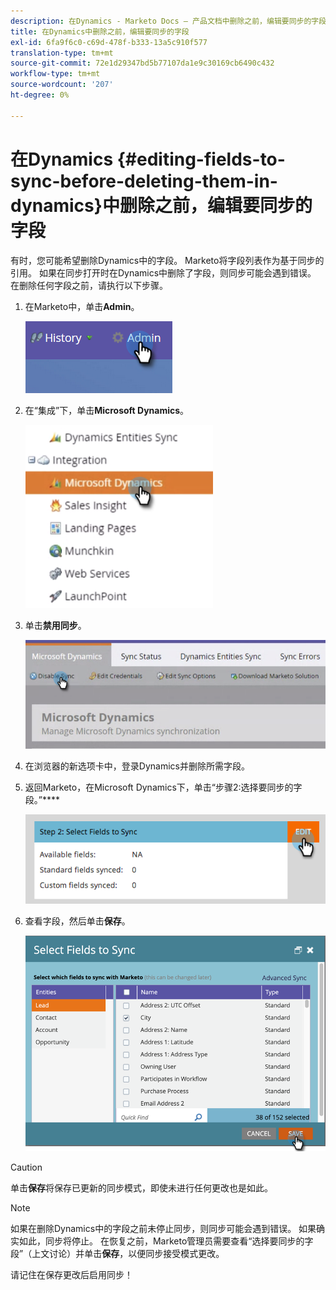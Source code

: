 ```yaml
---
description: 在Dynamics - Marketo Docs — 产品文档中删除之前，编辑要同步的字段
title: 在Dynamics中删除之前，编辑要同步的字段
exl-id: 6fa9f6c0-c69d-478f-b333-13a5c910f577
translation-type: tm+mt
source-git-commit: 72e1d29347bd5b77107da1e9c30169cb6490c432
workflow-type: tm+mt
source-wordcount: '207'
ht-degree: 0%

---
```


# 在Dynamics {#editing-fields-to-sync-before-deleting-them-in-dynamics}中删除之前，编辑要同步的字段

有时，您可能希望删除Dynamics中的字段。 Marketo将字段列表作为基于同步的引用。 如果在同步打开时在Dynamics中删除了字段，则同步可能会遇到错误。 在删除任何字段之前，请执行以下步骤。

1. 在Marketo中，单击&#x200B;**Admin**。

   ![](assets/sync-before-deleting-them-in-dynamics-1.png)

1. 在“集成”下，单击&#x200B;**Microsoft Dynamics**。

   ![](assets/sync-before-deleting-them-in-dynamics-2.png)

1. 单击&#x200B;**禁用同步**。

   ![](assets/sync-before-deleting-them-in-dynamics-3.png)

1. 在浏览器的新选项卡中，登录Dynamics并删除所需字段。

1. 返回Marketo，在Microsoft Dynamics下，单击“步骤2:选择要同步的字段。”****

   ![](assets/sync-before-deleting-them-in-dynamics-4.png)

1. 查看字段，然后单击&#x200B;**保存**。

   ![](assets/sync-before-deleting-them-in-dynamics-5.png)

>[!CAUTION]
>
>单击&#x200B;**保存**&#x200B;将保存已更新的同步模式，即使未进行任何更改也是如此。

>[!NOTE]
>
>如果在删除Dynamics中的字段之前未停止同步，则同步可能会遇到错误。 如果确实如此，同步将停止。 在恢复之前，Marketo管理员需要查看“选择要同步的字段”（上文讨论）并单击&#x200B;**保存**，以便同步接受模式更改。

请记住在保存更改后启用同步！
